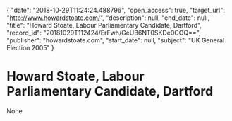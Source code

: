 {
  "date": "2018-10-29T11:24:24.488796", 
  "open_access": true, 
  "target_url": "http://www.howardstoate.com/", 
  "description": null, 
  "end_date": null, 
  "title": "Howard Stoate, Labour Parliamentary Candidate, Dartford", 
  "record_id": "20181029T112424/ErFwh/GeUB6NT0SKDe0COQ==", 
  "publisher": "howardstoate.com", 
  "start_date": null, 
  "subject": "UK General Election 2005"
}

# Howard Stoate, Labour Parliamentary Candidate, Dartford

None